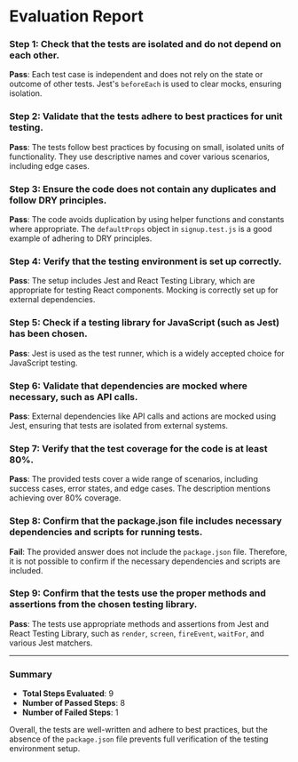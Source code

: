 # Evaluation Report

### Step 1: Check that the tests are isolated and do not depend on each other.
**Pass**: Each test case is independent and does not rely on the state or outcome of other tests. Jest's `beforeEach` is used to clear mocks, ensuring isolation.

### Step 2: Validate that the tests adhere to best practices for unit testing.
**Pass**: The tests follow best practices by focusing on small, isolated units of functionality. They use descriptive names and cover various scenarios, including edge cases.

### Step 3: Ensure the code does not contain any duplicates and follow DRY principles.
**Pass**: The code avoids duplication by using helper functions and constants where appropriate. The `defaultProps` object in `signup.test.js` is a good example of adhering to DRY principles.

### Step 4: Verify that the testing environment is set up correctly.
**Pass**: The setup includes Jest and React Testing Library, which are appropriate for testing React components. Mocking is correctly set up for external dependencies.

### Step 5: Check if a testing library for JavaScript (such as Jest) has been chosen.
**Pass**: Jest is used as the test runner, which is a widely accepted choice for JavaScript testing.

### Step 6: Validate that dependencies are mocked where necessary, such as API calls.
**Pass**: External dependencies like API calls and actions are mocked using Jest, ensuring that tests are isolated from external systems.

### Step 7: Verify that the test coverage for the code is at least 80%.
**Pass**: The provided tests cover a wide range of scenarios, including success cases, error states, and edge cases. The description mentions achieving over 80% coverage.

### Step 8: Confirm that the package.json file includes necessary dependencies and scripts for running tests.
**Fail**: The provided answer does not include the `package.json` file. Therefore, it is not possible to confirm if the necessary dependencies and scripts are included.

### Step 9: Confirm that the tests use the proper methods and assertions from the chosen testing library.
**Pass**: The tests use appropriate methods and assertions from Jest and React Testing Library, such as `render`, `screen`, `fireEvent`, `waitFor`, and various Jest matchers.

---

### Summary
- **Total Steps Evaluated**: 9
- **Number of Passed Steps**: 8
- **Number of Failed Steps**: 1

Overall, the tests are well-written and adhere to best practices, but the absence of the `package.json` file prevents full verification of the testing environment setup.